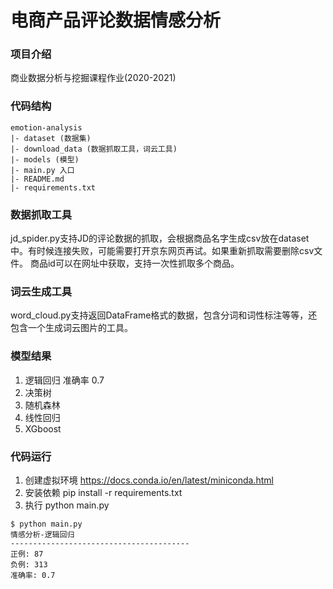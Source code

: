 # 电商产品评论数据情感分析 

### 项目介绍
商业数据分析与挖掘课程作业(2020-2021)

### 代码结构
```
emotion-analysis
|- dataset (数据集)
|- download_data (数据抓取工具，词云工具)
|- models (模型)
|- main.py 入口
|- README.md
|- requirements.txt 
```
### 数据抓取工具

jd_spider.py支持JD的评论数据的抓取，会根据商品名字生成csv放在dataset中。有时候连接失败，可能需要打开京东网页再试。如果重新抓取需要删除csv文件。
商品id可以在网址中获取，支持一次性抓取多个商品。

### 词云生成工具

word_cloud.py支持返回DataFrame格式的数据，包含分词和词性标注等等，还包含一个生成词云图片的工具。

### 模型结果

1. 逻辑回归 准确率 0.7
2. 决策树
3. 随机森林
4. 线性回归
5. XGboost

### 代码运行
1. 创建虚拟环境 https://docs.conda.io/en/latest/miniconda.html
2. 安装依赖 pip install -r requirements.txt
3. 执行 python main.py

```
$ python main.py
情感分析-逻辑回归
----------------------------------------
正例: 87
负例: 313
准确率: 0.7
```
